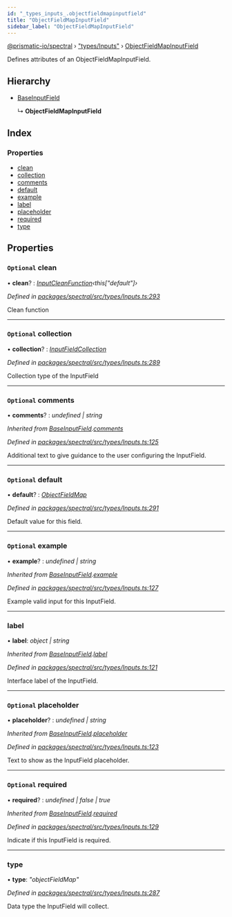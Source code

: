 ```yaml
---
id: "_types_inputs_.objectfieldmapinputfield"
title: "ObjectFieldMapInputField"
sidebar_label: "ObjectFieldMapInputField"
---
```


[@prismatic-io/spectral](../index.md) › ["types/Inputs"](../modules/_types_inputs_.md) › [ObjectFieldMapInputField](_types_inputs_.objectfieldmapinputfield.md)

Defines attributes of an ObjectFieldMapInputField.

## Hierarchy

* [BaseInputField](_types_inputs_.baseinputfield.md)

  ↳ **ObjectFieldMapInputField**

## Index

### Properties

* [clean](_types_inputs_.objectfieldmapinputfield.md#optional-clean)
* [collection](_types_inputs_.objectfieldmapinputfield.md#optional-collection)
* [comments](_types_inputs_.objectfieldmapinputfield.md#optional-comments)
* [default](_types_inputs_.objectfieldmapinputfield.md#optional-default)
* [example](_types_inputs_.objectfieldmapinputfield.md#optional-example)
* [label](_types_inputs_.objectfieldmapinputfield.md#label)
* [placeholder](_types_inputs_.objectfieldmapinputfield.md#optional-placeholder)
* [required](_types_inputs_.objectfieldmapinputfield.md#optional-required)
* [type](_types_inputs_.objectfieldmapinputfield.md#type)

## Properties

### `Optional` clean

• **clean**? : *[InputCleanFunction](../modules/_types_inputs_.md#inputcleanfunction)‹this["default"]›*

*Defined in [packages/spectral/src/types/Inputs.ts:293](https://github.com/prismatic-io/spectral/blob/v8.1.0/packages/spectral/src/types/Inputs.ts#L293)*

Clean function

___

### `Optional` collection

• **collection**? : *[InputFieldCollection](../modules/_types_inputs_.md#inputfieldcollection)*

*Defined in [packages/spectral/src/types/Inputs.ts:289](https://github.com/prismatic-io/spectral/blob/v8.1.0/packages/spectral/src/types/Inputs.ts#L289)*

Collection type of the InputField

___

### `Optional` comments

• **comments**? : *undefined | string*

*Inherited from [BaseInputField](_types_inputs_.baseinputfield.md).[comments](_types_inputs_.baseinputfield.md#optional-comments)*

*Defined in [packages/spectral/src/types/Inputs.ts:125](https://github.com/prismatic-io/spectral/blob/v8.1.0/packages/spectral/src/types/Inputs.ts#L125)*

Additional text to give guidance to the user configuring the InputField.

___

### `Optional` default

• **default**? : *[ObjectFieldMap](../modules/_types_inputs_.md#objectfieldmap)*

*Defined in [packages/spectral/src/types/Inputs.ts:291](https://github.com/prismatic-io/spectral/blob/v8.1.0/packages/spectral/src/types/Inputs.ts#L291)*

Default value for this field.

___

### `Optional` example

• **example**? : *undefined | string*

*Inherited from [BaseInputField](_types_inputs_.baseinputfield.md).[example](_types_inputs_.baseinputfield.md#optional-example)*

*Defined in [packages/spectral/src/types/Inputs.ts:127](https://github.com/prismatic-io/spectral/blob/v8.1.0/packages/spectral/src/types/Inputs.ts#L127)*

Example valid input for this InputField.

___

###  label

• **label**: *object | string*

*Inherited from [BaseInputField](_types_inputs_.baseinputfield.md).[label](_types_inputs_.baseinputfield.md#label)*

*Defined in [packages/spectral/src/types/Inputs.ts:121](https://github.com/prismatic-io/spectral/blob/v8.1.0/packages/spectral/src/types/Inputs.ts#L121)*

Interface label of the InputField.

___

### `Optional` placeholder

• **placeholder**? : *undefined | string*

*Inherited from [BaseInputField](_types_inputs_.baseinputfield.md).[placeholder](_types_inputs_.baseinputfield.md#optional-placeholder)*

*Defined in [packages/spectral/src/types/Inputs.ts:123](https://github.com/prismatic-io/spectral/blob/v8.1.0/packages/spectral/src/types/Inputs.ts#L123)*

Text to show as the InputField placeholder.

___

### `Optional` required

• **required**? : *undefined | false | true*

*Inherited from [BaseInputField](_types_inputs_.baseinputfield.md).[required](_types_inputs_.baseinputfield.md#optional-required)*

*Defined in [packages/spectral/src/types/Inputs.ts:129](https://github.com/prismatic-io/spectral/blob/v8.1.0/packages/spectral/src/types/Inputs.ts#L129)*

Indicate if this InputField is required.

___

###  type

• **type**: *"objectFieldMap"*

*Defined in [packages/spectral/src/types/Inputs.ts:287](https://github.com/prismatic-io/spectral/blob/v8.1.0/packages/spectral/src/types/Inputs.ts#L287)*

Data type the InputField will collect.
